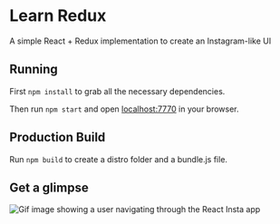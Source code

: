 # Learn Redux

A simple React + Redux implementation to create an Instagram-like UI

## Running

First `npm install` to grab all the necessary dependencies. 

Then run `npm start` and open <localhost:7770> in your browser.

## Production Build

Run `npm build` to create a distro folder and a bundle.js file.

## Get a glimpse

![Gif image showing a user navigating through the React Insta app](media/showcase.gif)
